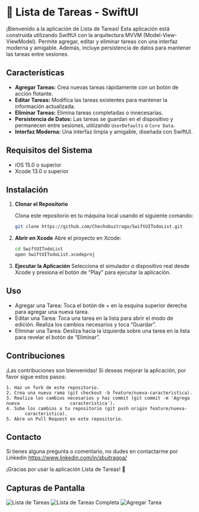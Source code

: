 # 📝 Lista de Tareas - SwiftUI

¡Bienvenido a la aplicación de Lista de Tareas! Esta aplicación está 
construida utilizando SwiftUI con la arquitectura MVVM (Model-View-ViewModel). 
Permite agregar, editar y eliminar tareas con una interfaz moderna y amigable. 
Además, incluye persistencia de datos para mantener las tareas entre sesiones.

## Características

- **Agregar Tareas:** Crea nuevas tareas rápidamente con un botón de acción flotante.
- **Editar Tareas:** Modifica las tareas existentes para mantener la información actualizada.
- **Eliminar Tareas:** Elimina tareas completadas o innecesarias.
- **Persistencia de Datos:** Las tareas se guardan en el dispositivo y permanecen entre sesiones, utilizando `UserDefaults` o `Core Data`.
- **Interfaz Moderna:** Una interfaz limpia y amigable, diseñada con SwiftUI.

## Requisitos del Sistema

- iOS 15.0 o superior
- Xcode 13.0 o superior

## Instalación

1. **Clonar el Repositorio**

   Clona este repositorio en tu máquina local usando el siguiente comando:

   ```bash
   git clone https://github.com/Chechobuitrago/SwiftUITodoList.git

2. **Abrir en Xcode**
   Abre el proyecto en Xcode:
   
   ```bash
   cd SwiftUITodoList
   open SwiftUITodoList.xcodeproj

3. **Ejecutar la Aplicación**
   Selecciona el simulador o dispositivo real desde Xcode y presiona el botón de “Play”       para ejecutar la aplicación.


## Uso

- Agregar una Tarea: Toca el botón de + en la esquina superior derecha para agregar una      nueva tarea.
- Editar una Tarea: Toca una tarea en la lista para abrir el modo de edición. 
  Realiza los cambios necesarios y toca “Guardar”.
- Eliminar una Tarea: Desliza hacia la izquierda sobre una tarea en la lista para revelar    el botón de “Eliminar”.

## Contribuciones

¡Las contribuciones son bienvenidas! Si deseas mejorar la aplicación, por favor sigue estos pasos:

	1. Haz un fork de este repositorio.
	2. Crea una nueva rama (git checkout -b feature/nueva-caracteristica).
	3. Realiza los cambios necesarios y haz commit (git commit -m 'Agrega nueva                   característica').
	4. Sube los cambios a tu repositorio (git push origin feature/nueva- 	 
           caracteristica).
	5. Abre un Pull Request en este repositorio.

## Contacto

Si tienes alguna pregunta o comentario, no dudes en contactarme por Linkedin https://www.linkedin.com/in/sbuitragoa/

¡Gracias por usar la aplicación Lista de Tareas! 🚀

## Capturas de Pantalla

![Lista de Tareas](Screenshots/Screenshot-01.png)
![Lista de Tareas Completa](Screenshots/Screenshot-02.png)
![Agregar Tarea](Screenshots/Screenshot-03.png)
